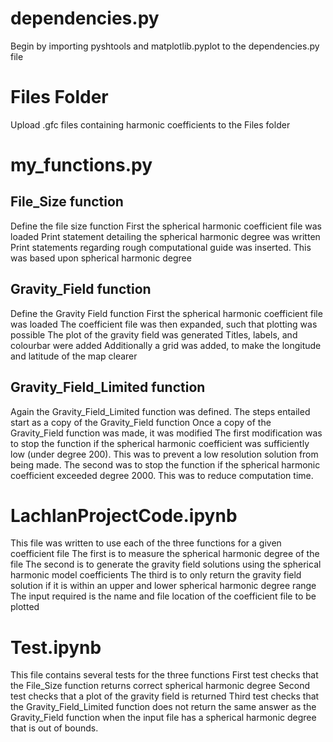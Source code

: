 # dependencies.py
Begin by importing pyshtools and matplotlib.pyplot to the dependencies.py file

# Files Folder
Upload .gfc files containing harmonic coefficients to the Files folder

# my_functions.py
## File_Size function
Define the file size function
First the spherical harmonic coefficient file was loaded
Print statement detailing the spherical harmonic degree was written
Print statements regarding rough computational guide was inserted. This was based upon spherical harmonic degree

## Gravity_Field function
Define the Gravity Field function
First the spherical harmonic coefficient file was loaded
The coefficient file was then expanded, such that plotting was possible
The plot of the gravity field was generated
Titles, labels, and colourbar were added
Additionally a grid was added, to make the longitude and latitude of the map clearer

## Gravity_Field_Limited function
Again the Gravity_Field_Limited function was defined. The steps entailed start as a copy of the Gravity_Field function
Once a copy of the Gravity_Field function was made, it was modified
The first modification was to stop the function if the spherical harmonic coefficient was sufficiently low (under degree 200). This was to prevent a low resolution solution from being made.
The second was to stop the function if the spherical harmonic coefficient exceeded degree 2000. This was to reduce computation time.

# LachlanProjectCode.ipynb
This file was written to use each of the three functions for a given coefficient file
The first is to measure the spherical harmonic degree of the file
The second is to generate the gravity field solutions using the spherical harmonic model coefficients
The third is to only return the gravity field solution if it is within an upper and lower spherical harmonic degree range
The input required is the name and file location of the coefficient file to be plotted

# Test.ipynb
This file contains several tests for the three functions
First test checks that the File_Size function returns correct spherical harmonic degree
Second test checks that a plot of the gravity field is returned
Third test checks that the Gravity_Field_Limited function does not return the same answer as the Gravity_Field function when the input file has a spherical harmonic degree that is out of bounds.